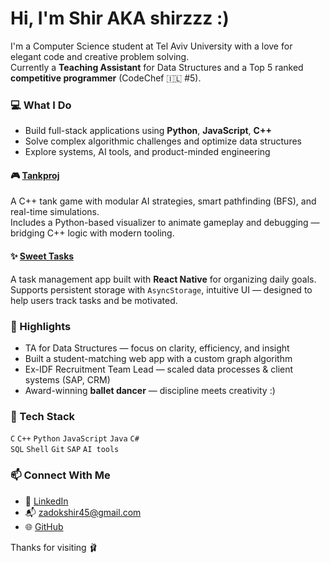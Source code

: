 # Hi, I'm Shir AKA shirzzz :)

I'm a Computer Science student at Tel Aviv University with a love for elegant code and creative problem solving.  
Currently a **Teaching Assistant** for Data Structures and a Top 5 ranked **competitive programmer** (CodeChef 🇮🇱 #5).

### 💻 What I Do
- Build full-stack applications using **Python**, **JavaScript**, **C++**
- Solve complex algorithmic challenges and optimize data structures
- Explore systems, AI tools, and product-minded engineering

#### 🎮 [Tankproj](https://github.com/shirzzz/Tankproj)
A C++ tank game with modular AI strategies, smart pathfinding (BFS), and real-time simulations.  
Includes a Python-based visualizer to animate gameplay and debugging — bridging C++ logic with modern tooling.

#### ✨ [Sweet Tasks](https://github.com/shirzzz/sweet-tasks)
A task management app built with **React Native** for organizing daily goals.  
Supports persistent storage with `AsyncStorage`, intuitive UI — designed to help users track tasks and be motivated.

### 🌟 Highlights
- TA for Data Structures — focus on clarity, efficiency, and insight
- Built a student-matching web app with a custom graph algorithm
- Ex-IDF Recruitment Team Lead — scaled data processes & client systems (SAP, CRM)
- Award-winning **ballet dancer** — discipline meets creativity :)

### 🧰 Tech Stack
`C` `C++` `Python` `JavaScript` `Java` `C#`  
`SQL` `Shell` `Git` `SAP` `AI tools`

### 📫 Connect With Me
- 📎 [LinkedIn](https://www.linkedin.com/in/shir-zadok45)
- 📬 zadokshir45@gmail.com  
- 🌐 [GitHub](https://github.com/shirzzz)

Thanks for visiting 🩰

